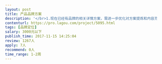 ```yaml
---                
layout: post       
title: 产品品牌方案           
description: '</br>1.现在已经有品牌的相关详情方案，需进一步优化对方案提炼和内容充实</br>2.制作适合新闻发布会现场的演讲的品牌PPT（比较主流的单句一页的制作方法）</br>'     
contenturl: https://pro.lagou.com/project/5095.html      
tags: [品牌定位]            
salary: 3000元以下          
publish_time: 2017-11-15 14:25:04         
review: 1267人                   
apply: 7人                   
recommend: 0人                   
time_range: 1-2周              
---                 
```


